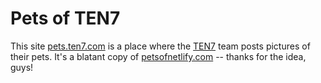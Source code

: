 # Pets of TEN7

This site [pets.ten7.com](https://pets.ten7.com/) is a place where the [TEN7](https://ten7.com/) team posts pictures of their pets. It's a blatant copy of [petsofnetlify.com](http://petsofnetlify.com) -- thanks for the idea, guys!
